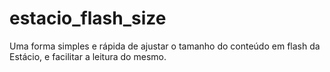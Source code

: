 # estacio_flash_size
Uma forma simples e rápida de ajustar o tamanho do conteúdo em flash da Estácio, e facilitar a leitura do mesmo.
